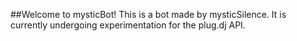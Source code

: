 ##Welcome to mysticBot!
This is a bot made by mysticSilence. It is currently undergoing experimentation for the plug.dj API.
